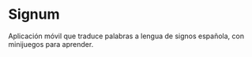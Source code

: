 # Signum

Aplicación móvil que traduce palabras a lengua de signos española, con minijuegos para aprender.

